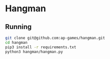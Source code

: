 # Hangman

## Running
```bash
git clone git@github.com:ap-games/hangman.git
cd hangman
pip3 install -r requirements.txt
python3 hangman/hangman.py
```
